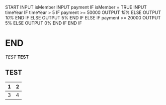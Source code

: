  START
    INPUT isMember
    INPUT payment
    IF isMember = TRUE
        INPUT timeYear
        IF timeYear > 5
            IF payment >= 50000
                OUTPUT *15%*
            ELSE
                OUTPUT *10%*
            END IF
        ELSE
            OUTPUT 5%
        END IF
    ELSE
        IF payment >= 20000
            OUTPUT 5%
        ELSE
            OUTPUT 0%
        END IF
    END IF
# END

_TEST_
**TEST**
## TEST

|1|2|
|---|---
|3|4|
